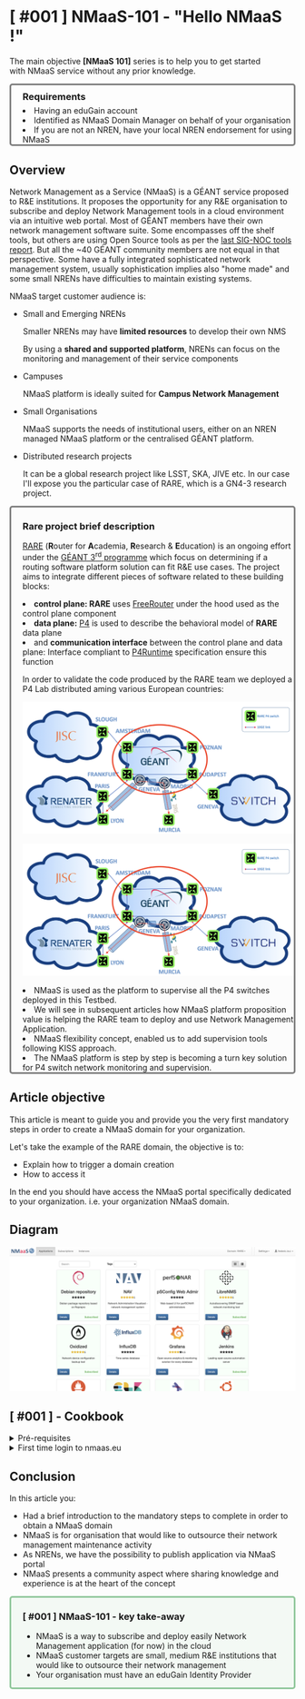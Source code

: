 # [ #001 ] NMaaS-101 - "Hello NMaaS !"

The main objective **[NMaaS 101]** series is to help you to get started with NMaaS service without any prior knowledge.

<div style="border: 3px solid gray; border-radius: 5px; padding-left: 20px;">

<h3 style="margin: 0.6em 0 0.4em;">Requirements</h3>
<li>Having an eduGain account</li> 
<li> Identified as NMaaS Domain Manager on behalf of your organisation</li>
<li> If you are not an NREN, have your local NREN endorsement for using NMaaS</li>

</div>

## Overview

Network Management as a Service (NMaaS) is a GÉANT service proposed to R&E institutions. It proposes the opportunity for any R&E organisation to subscribe and deploy Network Management tools in a cloud environment via an intuitive web portal. Most of GÉANT members have their own network management software suite. Some encompasses off the shelf tools, but others are using Open Source tools as per the [last SIG-NOC tools report](https://wiki.geant.org/display/SIGNOC/SIG-NOC+Tools+Survey+2019). But all the ~40 GÉANT community members are not equal in that perspective. Some have a fully integrated sophisticated network management system, usually sophistication implies also "home made" and some small NRENs have difficulties to maintain existing systems.

NMaaS target customer audience is:

- Small and Emerging NRENs

  Smaller NRENs may have **limited resources** to develop their own NMS

  By using a **shared and supported platform**, NRENs can focus on the monitoring and management of their service components

- Campuses

  NMaaS platform is ideally suited for **Campus Network Management**

- Small Organisations

  NMaaS supports the needs of institutional users, either on an NREN managed NMaaS platform or the centralised GÉANT platform.

- Distributed research projects

  It can be a global research project like LSST, SKA, JIVE etc. In our case I'll expose you the particular case of RARE, which is a GN4-3 research project.


<div style="border: 3px solid gray; border-radius: 5px; padding-left: 20px; background-color: #fcfcfc;">

<h3> Rare project brief description </h3>

<a href="https://wiki.geant.org/display/RARE">RARE</a> (<b>R</b>outer for <b>A</b>cademia, <b>R</b>esearch & <b>E</b>ducation) is an ongoing effort under the <a href="https://www.geant.org/Projects/GEANT_Project_GN4-3">GÉANT 3<sup>rd</sup> programme</a> which focus on determining if a routing software platform solution can fit R&E use cases. The project aims to integrate different pieces of software related to these building blocks:

<li> <b>control plane: RARE</b> uses <a href="http://freerouter.nop.hu/">FreeRouter</a> under the hood used as the control plane component </li>
<li> <b>data plane:</b> <a href="https://p4.org/">P4</a> is used to describe the behavioral model of <b>RARE</b> data plane </li>
<li> and <b>communication interface</b> between the control plane and data plane: Interface compliant to <a href="https://github.com/p4lang/p4runtime"> P4Runtime</a> specification ensure this function </li>

In order to validate the code produced by the RARE team we deployed a P4 Lab distributed aming various European countries:

<img src="img/blog-nmaas-101-1-1.png" width="550">

![Test](img/blog-nmaas-101-1-1.png) 

<li> NMaaS is used as the platform to supervise all the P4 switches deployed in this Testbed.</li>
<li> We will see in subsequent articles how NMaaS platform proposition value is helping the RARE team to deploy and use Network Management Application.</li>
<li> NMaaS flexibility concept, enabled us to add supervision tools following KISS approach. </li>
<li> The NMaaS platform is step by step is becoming a turn key solution for P4 switch network monitoring and supervision.</li>

</div>


## Article objective

This article is meant to guide you and provide you the very first mandatory steps in order to create a NMaaS domain for your organization.

Let's take the example of the RARE domain, the objective is to:

- Explain how to trigger a domain creation
- How to access it

In the end you should have access the NMaaS portal specifically dedicated to your organization. i.e. your organization NMaaS domain.

## Diagram

![Diagram](img/blog-nmaas-101-1-2.png)


## [ #001 ] - Cookbook
<details>
<summary>Pré-requisites</summary>

- eduGain R&E IDP
  
  Your organization should be part of the eduGain R&E federated Identity provider.

- Designated as NMaaS domain manager internally by your organisation

  Usually, this is CIO role, but at least you should have been granted the privileges to deploy applications on behalf of your institution.

</details>

<details>
<summary>First time login to nmaas.eu</summary>

- Via your favorite browser, go to nmaas.eu, you should be granted by a welcome page:

<img src="img/blog-nmaas-101-1-3.png" width="550">

- Click on "Login / Register" button and then "Federated login"

<img src="img/blog-nmaas-101-1-4.png" width="550">

- You should be now familiar with eduGain authentication system

<img src="img/blog-nmaas-101-1-5.png" width="550">

- You should be now familiar with national eduGain authentication system

<img src="img/blog-nmaas-101-1-6.png" width="550">

- During first login you are asked to submit additional account information and login again

<img src="img/blog-nmaas-101-1-7.png" width="550">

- At this point you should now have access to NMaaS portal but with no domain

<img src="img/blog-nmaas-101-1-8.png" width="550">

- At that precise point your connection attempt is logged by the NMaaS team and your email contact associated to your eduGain account
- The final step is to send a mail to <a href="mailto:nmaas@lists.geant.org">nmaas@lists.geant.org</a>

This mail should briefly present your organisation, eventually your project, mention the domain name (like RARE in my case) and have the endorsement of your local NREN.

With these information the NMaaS team should be able to:

- create the NMaaS domain you specified in your request
- associate your eduGain account as Domain manager for your organisation


## Verification

<details>
<summary>Check your NMaaS domain is created and that you are Domain manager for your organization</summary>

<img src="img/blog-nmaas-101-1-9.png" width="550">

Congratulations! Your organisation has now a NMaaS domain and you are Domain manager for your organisation ! 

</details>

</details>


## Conclusion

In this article you:

- Had a brief introduction to the mandatory steps to complete in order to obtain a NMaaS domain
- NMaaS is for organisation that would like to outsource their network management maintenance activity
- As NRENs, we have the possibility to publish application via NMaaS portal
- NMaaS presents a community aspect where sharing knowledge and experience is at the heart of the concept

<div style="border: 3px solid #91c89c; border-radius: 5px; padding-left: 20px; background-color: #f3f9f4">

### [ #001 ] NMaaS-101 - key take-away

- NMaaS is a way to subscribe and deploy easily Network Management application (for now) in the cloud
- NMaaS customer targets are small, medium R&E institutions that would like to outsource their network management
- Your organisation must have an eduGain Identity Provider
</div>
